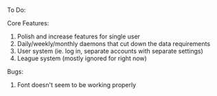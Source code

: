 To Do:

Core Features:
1. Polish and increase features for single user
2. Daily/weekly/monthly daemons that cut down the data requirements
3. User system (ie. log in, separate accounts with separate settings)
4. League system (mostly ignored for right now)

Bugs:
1. Font doesn't seem to be working properly